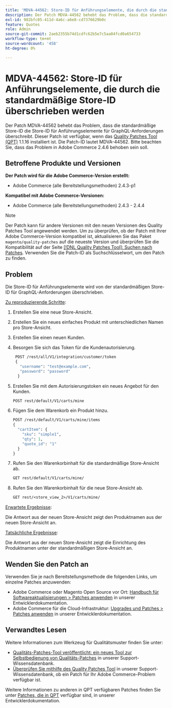 ```yaml
---
title: 'MDVA-44562: Store-ID für Anführungselemente, die durch die standardmäßige Store-ID überschrieben werden'
description: Der Patch MDVA-44562 behebt das Problem, dass die standardmäßige Store-ID die Store-ID für Anführungselemente für GraphQL-Anforderungen überschreibt. Dieser Patch ist verfügbar, wenn das [Quality Patches Tool (QPT)](/help/announcements/adobe-commerce-announcements/magento-quality-patches-released-new-tool-to-self-serve-quality-patches.md) 1.1.16 installiert ist. Die Patch-ID lautet MDVA-44562. Bitte beachten Sie, dass das Problem in Adobe Commerce 2.4.6 behoben sein soll.
exl-id: 902bfc05-411d-4a6c-a6e8-cd7376629b0c
feature: Quotes
role: Admin
source-git-commit: 2aeb2355b74d1cdfc62b5e7c5aa04fcd0a654733
workflow-type: tm+mt
source-wordcount: '458'
ht-degree: 0%

---
```


# MDVA-44562: Store-ID für Anführungselemente, die durch die standardmäßige Store-ID überschrieben werden

Der Patch MDVA-44562 behebt das Problem, dass die standardmäßige Store-ID die Store-ID für Anführungselemente für GraphQL-Anforderungen überschreibt. Dieser Patch ist verfügbar, wenn das [Quality Patches Tool (QPT)](/help/announcements/adobe-commerce-announcements/magento-quality-patches-released-new-tool-to-self-serve-quality-patches.md) 1.1.16 installiert ist. Die Patch-ID lautet MDVA-44562. Bitte beachten Sie, dass das Problem in Adobe Commerce 2.4.6 behoben sein soll.

## Betroffene Produkte und Versionen

**Der Patch wird für die Adobe Commerce-Version erstellt:**

* Adobe Commerce (alle Bereitstellungsmethoden) 2.4.3-p1

**Kompatibel mit Adobe Commerce-Versionen:**

* Adobe Commerce (alle Bereitstellungsmethoden) 2.4.3 - 2.4.4

>[!NOTE]
>
>Der Patch kann für andere Versionen mit den neuen Versionen des Quality Patches Tool angewendet werden. Um zu überprüfen, ob der Patch mit Ihrer Adobe Commerce-Version kompatibel ist, aktualisieren Sie das Paket `magento/quality-patches` auf die neueste Version und überprüfen Sie die Kompatibilität auf der Seite [[!DNL Quality Patches Tool]: Suchen nach Patches](https://experienceleague.adobe.com/tools/commerce-quality-patches/index.html). Verwenden Sie die Patch-ID als Suchschlüsselwort, um den Patch zu finden.

## Problem

Die Store-ID für Anführungselemente wird von der standardmäßigen Store-ID für GraphQL-Anforderungen überschrieben.

<u>Zu reproduzierende Schritte</u>:

1. Erstellen Sie eine neue Store-Ansicht.
1. Erstellen Sie ein neues einfaches Produkt mit unterschiedlichen Namen pro Store-Ansicht.
1. Erstellen Sie einen neuen Kunden.
1. Besorgen Sie sich das Token für die Kundenautorisierung.

   ```GraphQL
    POST /rest/all/V1/integration/customer/token
    {
      "username": "test@example.com",
      "password": "password"
     }
   ```

1. Erstellen Sie mit dem Autorisierungstoken ein neues Angebot für den Kunden.

   ```GraphQL
   POST rest/default/V1/carts/mine
   ```

1. Fügen Sie dem Warenkorb ein Produkt hinzu.

   ```GraphQL
   POST /rest/default/V1/carts/mine/items
   {
     "cartItem": {
       "sku": "simple1",
       "qty": 1,
       "quote_id": "1"
     }
   }
   ```

1. Rufen Sie den Warenkorbinhalt für die standardmäßige Store-Ansicht ab.

   ```GraphQL
   GET rest/default/V1/carts/mine/
   ```

1. Rufen Sie den Warenkorbinhalt für die neue Store-Ansicht ab.

   ```GraphQL
   GET rest/<store_view_2>/V1/carts/mine/
   ```

<u>Erwartete Ergebnisse</u>:

Die Antwort aus der neuen Store-Ansicht zeigt den Produktnamen aus der neuen Store-Ansicht an.

<u>Tatsächliche Ergebnisse</u>:

Die Antwort aus der neuen Store-Ansicht zeigt die Einrichtung des Produktnamen unter der standardmäßigen Store-Ansicht an.

## Wenden Sie den Patch an

Verwenden Sie je nach Bereitstellungsmethode die folgenden Links, um einzelne Patches anzuwenden:

* Adobe Commerce oder Magento Open Source vor Ort: [Handbuch für Softwareaktualisierungen > Patches anwenden](https://experienceleague.adobe.com/en/docs/commerce-operations/tools/quality-patches-tool/usage) in unserer Entwicklerdokumentation.
* Adobe Commerce für die Cloud-Infrastruktur: [Upgrades und Patches > Patches anwenden](https://experienceleague.adobe.com/en/docs/commerce-cloud-service/user-guide/develop/upgrade/apply-patches) in unserer Entwicklerdokumentation.

## Verwandtes Lesen

Weitere Informationen zum Werkzeug für Qualitätsmuster finden Sie unter:

* [Qualitäts-Patches-Tool veröffentlicht: ein neues Tool zur Selbstbedienung von Qualitäts-Patches](/help/announcements/adobe-commerce-announcements/magento-quality-patches-released-new-tool-to-self-serve-quality-patches.md) in unserer Support-Wissensdatenbank.
* [Überprüfen Sie mithilfe des Quality Patches Tool](/help/support-tools/patches-available-in-qpt-tool/check-patch-for-magento-issue-with-magento-quality-patches.md) in unserer Support-Wissensdatenbank, ob ein Patch für Ihr Adobe Commerce-Problem verfügbar ist.

Weitere Informationen zu anderen in QPT verfügbaren Patches finden Sie unter [Patches, die in QPT](https://experienceleague.adobe.com/tools/commerce-quality-patches/index.html) verfügbar sind, in unserer Entwicklerdokumentation.
